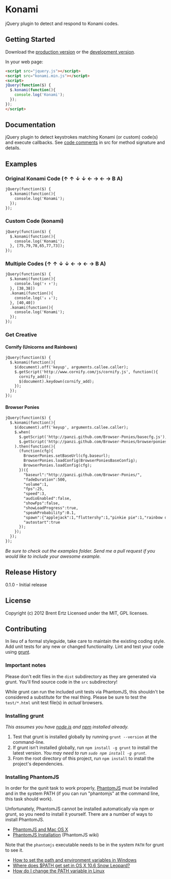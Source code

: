# Konami

jQuery plugin to detect and respond to Konami codes.

## Getting Started
Download the [production version][min] or the [development version][max].

[min]: https://raw.github.com/brentertz/konami/master/dist/konami.min.js
[max]: https://raw.github.com/brentertz/konami/master/dist/konami.js

In your web page:

```html
<script src="jquery.js"></script>
<script src="konami.min.js"></script>
<script>
jQuery(function($) {
  $.konami(function(){
  	console.log('Konami');
  });
});
</script>
```

## Documentation

jQuery plugin to detect keystrokes matching Konami (or custom) code(s) and execute callbacks.
See [code comments][comments] in src for method signature and details.

[comments]: https://raw.github.com/brentertz/konami/master/src/konami.js

## Examples

### Original Konami Code (↑ ↑ ↓ ↓ ← → ← → B A)

```html
jQuery(function($) {
  $.konami(function(){
  	console.log('Konami');
  });
});
```

### Custom Code (konami)

```html
jQuery(function($) {
  $.konami(function(){
  	console.log('Konami');
  }, [75,79,78,65,77,73]);
});
```

### Multiple Codes (↑ ↑ ↓ ↓ ← → ← → B A)

```html
jQuery(function($) {
  $.konami(function(){
  	console.log('↑ ↑');
  }, [38,38])
  .konami(function(){
  	console.log('↓ ↓');
  }, [40,40])
  .konami(function(){
  	console.log('Konami');
  });
});
```

### Get Creative

#### Cornify (Unicorns and Rainbows)

```html
jQuery(function($) {
  $.konami(function(){
	$(document).off('keyup', arguments.callee.caller);
    $.getScript('http://www.cornify.com/js/cornify.js', function(){
      cornify_add();
      $(document).keydown(cornify_add);
    });
  });
});
```

#### Browser Ponies

```html
jQuery(function($) {
  $.konami(function(){
    $(document).off('keyup', arguments.callee.caller);
    $.when(
      $.getScript('http://panzi.github.com/Browser-Ponies/basecfg.js'),
      $.getScript('http://panzi.github.com/Browser-Ponies/browserponies.js')
    ).then(function(){
      (function(cfg){
        BrowserPonies.setBaseUrl(cfg.baseurl);
        BrowserPonies.loadConfig(BrowserPoniesBaseConfig);
        BrowserPonies.loadConfig(cfg);
      })({
        "baseurl":"http://panzi.github.com/Browser-Ponies/",
        "fadeDuration":500,
        "volume":1,
        "fps":25,
        "speed":3,
        "audioEnabled":false,
        "showFps":false,
        "showLoadProgress":true,
        "speakProbability":0.1,
        "spawn":{"applejack":1,"fluttershy":1,"pinkie pie":1,"rainbow dash":1,"rarity":1,"twilight sparkle":1},
        "autostart":true
      });
    });
  });
});
```

_Be sure to check out the examples folder.  Send me a pull request if you would like to include your awesome example._

## Release History
0.1.0 - Initial release

## License
Copyright (c) 2012 Brent Ertz
Licensed under the MIT, GPL licenses.

## Contributing
In lieu of a formal styleguide, take care to maintain the existing coding style. Add unit tests for any new or changed functionality. Lint and test your code using [grunt](https://github.com/cowboy/grunt).

### Important notes
Please don't edit files in the `dist` subdirectory as they are generated via grunt. You'll find source code in the `src` subdirectory!

While grunt can run the included unit tests via PhantomJS, this shouldn't be considered a substitute for the real thing. Please be sure to test the `test/*.html` unit test file(s) in _actual_ browsers.

### Installing grunt
_This assumes you have [node.js](http://nodejs.org/) and [npm](http://npmjs.org/) installed already._

1. Test that grunt is installed globally by running `grunt --version` at the command-line.
1. If grunt isn't installed globally, run `npm install -g grunt` to install the latest version. _You may need to run `sudo npm install -g grunt`._
1. From the root directory of this project, run `npm install` to install the project's dependencies.

### Installing PhantomJS

In order for the qunit task to work properly, [PhantomJS](http://www.phantomjs.org/) must be installed and in the system PATH (if you can run "phantomjs" at the command line, this task should work).

Unfortunately, PhantomJS cannot be installed automatically via npm or grunt, so you need to install it yourself. There are a number of ways to install PhantomJS.

* [PhantomJS and Mac OS X](http://ariya.ofilabs.com/2012/02/phantomjs-and-mac-os-x.html)
* [PhantomJS Installation](http://code.google.com/p/phantomjs/wiki/Installation) (PhantomJS wiki)

Note that the `phantomjs` executable needs to be in the system `PATH` for grunt to see it.

* [How to set the path and environment variables in Windows](http://www.computerhope.com/issues/ch000549.htm)
* [Where does $PATH get set in OS X 10.6 Snow Leopard?](http://superuser.com/questions/69130/where-does-path-get-set-in-os-x-10-6-snow-leopard)
* [How do I change the PATH variable in Linux](https://www.google.com/search?q=How+do+I+change+the+PATH+variable+in+Linux)
